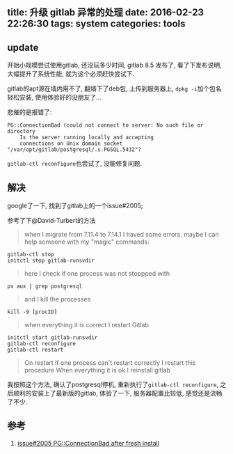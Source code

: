 title: 升级 gitlab 异常的处理
date: 2016-02-23 22:26:30
tags: system
categories: tools
---

## update

开始小规模尝试使用gitlab, 还没玩多少时间, gitlab 8.5 发布了, 看了下发布说明, 大幅提升了系统性能, 就为这个必须赶快尝试下.

gitlab的apt源在墙内用不了, 翻墙下了deb包, 上传到服务器上, `dpkg -i`加个包名轻松安装, 使用体验好的没朋友了...

悲催的是报错了:
```
PG::ConnectionBad (could not connect to server: No such file or directory
    Is the server running locally and accepting
    connections on Unix domain socket "/var/opt/gitlab/postgresql/.s.PGSQL.5432"?
```
`gitlab-ctl reconfigure`也尝试了, 没能修复问题.

## 解决

google了一下, 找到了gitlab上的一个issue#2005;

参考了下@David-Turbert的方法

> when I migrate from 7.11.4 to 7.14.1 I haved some errors. maybe I can help someone with my "magic" commands:
>
```
gitlab-ctl stop
initctl stop gitlab-runsvdir
```
> here I check if one process was not stoppped with
>
```
ps aux | grep postgresql
```
> and I kill the processes
>
```
kill -9 [procID]
```
> when everything it is correct I restart Gitlab
>
```
initctl start gitlab-runsvdir
gitlab-ctl reconfigure
gitlab-ctl restart
```
> On restart if one process can't restart correctly I restart this procedure
When everything it is ok I reinstall gitlab

我按照这个方法, 确认了postgresql停机, 重新执行了`gitlab-ctl reconfigure`, 之后顺利的安装上了最新版的gitlab, 体验了一下, 服务器配置比较低, 感觉还是流畅了不少.

## 参考
1. [issue#2005 PG::ConnectionBad after fresh install](https://gitlab.com/gitlab-org/gitlab-ce/issues/2005)
